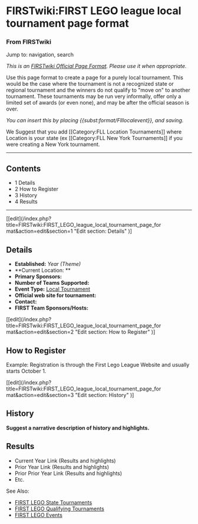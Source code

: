 # FIRSTwiki:FIRST LEGO league local tournament page format

### From FIRSTwiki

Jump to: navigation, search

_This is an [FIRSTwiki Official Page Format](/index.php/FIRSTwiki:Page_formats
"FIRSTwiki:Page formats" ). Please use it when appropriate._

Use this page format to create a page for a purely local tournament. This
would be the case where the tournament is not a recognized state or regional
tournament and the winners do not qualify to "move on" to another tournament.
These tournaments may be run very informally, offer only a limited set of
awards (or even none), and may be after the official season is over.

_You can insert this by placing {{subst:format/Flllocalevent}}, and saving._

We Suggest that you add [[Category:FLL Location Tournaments]] where Location
is your state (ex [[Category:FLL New York Tournaments]] if you were creating a
New York tournament.

* * *

## Contents

  * 1 Details
  * 2 How to Register
  * 3 History
  * 4 Results  
---  
  
[[edit](/index.php?title=FIRSTwiki:FIRST_LEGO_league_local_tournament_page_for
mat&action=edit&section=1 "Edit section: Details" )]

## Details

  * **Established:** _Year (Theme)_
  * **Current Location: **
  * **Primary Sponsors:**
  * **Number of Teams Supported:**
  * **Event Type:** [Local Tournament](/index.php/FLL_Local_Tournament "FLL Local Tournament" )
  * **Official web site for tournament:**
  * **Contact:**
  * **FIRST Team Sponsors/Hosts:**

[[edit](/index.php?title=FIRSTwiki:FIRST_LEGO_league_local_tournament_page_for
mat&action=edit&section=2 "Edit section: How to Register" )]

## How to Register

Example: Registration is through the First Lego League Website and usually
starts October 1.

[[edit](/index.php?title=FIRSTwiki:FIRST_LEGO_league_local_tournament_page_for
mat&action=edit&section=3 "Edit section: History" )]

## History

**Suggest a narrative description of history and highlights.**


## Results

  * Current Year Link (Results and highlights) 
  * Prior Year Link (Results and highlights) 
  * Prior Prior Year Link (Results and highlights) 
  * Etc. 

See Also:

  * [FIRST LEGO State Tournaments](/index.php/Category:FLL_State_Tournaments "Category:FLL State Tournaments" )
  * [FIRST LEGO Qualifying Tournaments](/index.php/Category:FLL_Qualifying_Tournaments "Category:FLL Qualifying Tournaments" )
  * [FIRST LEGO Events](/index.php/Category:FLL_Events "Category:FLL Events" )

  

